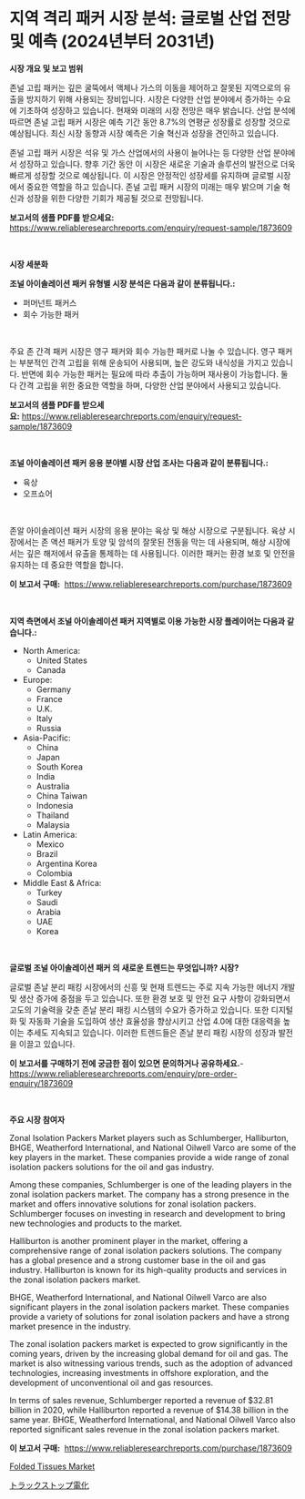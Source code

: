 <p><h1>지역 격리 패커 시장 분석: 글로벌 산업 전망 및 예측 (2024년부터 2031년)</h1></p><p><strong>시장 개요 및 보고 범위</strong></p>
<p><p>존널 고립 패커는 깊은 굴뚝에서 액체나 가스의 이동을 제어하고 잘못된 지역으로의 유출을 방지하기 위해 사용되는 장비입니다. 시장은 다양한 산업 분야에서 증가하는 수요에 기초하여 성장하고 있습니다. 현재와 미래의 시장 전망은 매우 밝습니다. 산업 분석에 따르면 존널 고립 패커 시장은 예측 기간 동안 8.7%의 연평균 성장률로 성장할 것으로 예상됩니다. 최신 시장 동향과 시장 예측은 기술 혁신과 성장을 견인하고 있습니다.</p><p>존널 고립 패커 시장은 석유 및 가스 산업에서의 사용이 늘어나는 등 다양한 산업 분야에서 성장하고 있습니다. 향후 기간 동안 이 시장은 새로운 기술과 솔루션의 발전으로 더욱 빠르게 성장할 것으로 예상됩니다. 이 시장은 안정적인 성장세를 유지하며 글로벌 시장에서 중요한 역할을 하고 있습니다. 존널 고립 패커 시장의 미래는 매우 밝으며 기술 혁신과 성장을 위한 다양한 기회가 제공될 것으로 전망됩니다.</p></p>
<p><strong>보고서의 샘플 PDF를 받으세요:</strong> <a href="https://www.reliableresearchreports.com/enquiry/request-sample/1873609">https://www.reliableresearchreports.com/enquiry/request-sample/1873609</a></p>
<p>&nbsp;</p>
<p><strong>시장 세분화</strong></p>
<p><strong>조널 아이솔레이션 패커 유형별 시장 분석은 다음과 같이 분류됩니다.:</strong></p>
<p><ul><li>퍼머넌트 패커스</li><li>회수 가능한 패커</li></ul></p>
<p>&nbsp;</p>
<p><p>주요 존 간격 패커 시장은 영구 패커와 회수 가능한 패커로 나눌 수 있습니다. 영구 패커는 부분적인 간격 고립을 위해 운송되어 사용되며, 높은 강도와 내식성을 가지고 있습니다. 반면에 회수 가능한 패커는 필요에 따라 추출이 가능하며 재사용이 가능합니다. 둘 다 간격 고립을 위한 중요한 역할을 하며, 다양한 산업 분야에서 사용되고 있습니다.</p></p>
<p><strong>보고서의 샘플 PDF를 받으세요:</strong>&nbsp;<a href="https://www.reliableresearchreports.com/enquiry/request-sample/1873609">https://www.reliableresearchreports.com/enquiry/request-sample/1873609</a></p>
<p>&nbsp;</p>
<p><strong> 조널 아이솔레이션 패커 응용 분야별 시장 산업 조사는 다음과 같이 분류됩니다.:</strong></p>
<p><ul><li>육상</li><li>오프쇼어</li></ul></p>
<p>&nbsp;</p>
<p><p>존알 아이솔레이션 패커 시장의 응용 분야는 육상 및 해상 시장으로 구분됩니다. 육상 시장에서는 존 액션 패커가 토양 및 암석의 잘못된 전동을 막는 데 사용되며, 해상 시장에서는 깊은 해저에서 유출을 통제하는 데 사용됩니다. 이러한 패커는 환경 보호 및 안전을 유지하는 데 중요한 역할을 합니다.</p></p>
<p><strong>이 보고서 구매:</strong>&nbsp; <a href="https://www.reliableresearchreports.com/purchase/1873609">https://www.reliableresearchreports.com/purchase/1873609</a></p>
<p>&nbsp;</p>
<p><strong>지역 측면에서 조널 아이솔레이션 패커 지역별로 이용 가능한 시장 플레이어는 다음과 같습니다.:</strong></p>
<p><ul>
    <li>
        North America:
        <ul>
            <li>United States</li>
            <li>Canada</li>
        </ul>
    </li>
    <li>
        Europe:
        <ul>
            <li>Germany</li>
            <li>France</li>
            <li>U.K.</li>
            <li>Italy</li>
            <li>Russia</li>
        </ul>
    </li>
    <li>
        Asia-Pacific:
        <ul>
            <li>China</li>
            <li>Japan</li>
            <li>South Korea</li>
            <li>India</li>
            <li>Australia</li>
            <li>China Taiwan</li>
            <li>Indonesia</li>
            <li>Thailand</li>
            <li>Malaysia</li>
        </ul>
    </li>
    <li>
        Latin America:
        <ul>
            <li>Mexico</li>
            <li>Brazil</li>
            <li>Argentina Korea</li>
            <li>Colombia</li>
        </ul>
    </li>
    <li>
        Middle East & Africa:
        <ul>
            <li>Turkey</li>
            <li>Saudi</li>
            <li>Arabia</li>
            <li>UAE</li>
            <li>Korea</li>
        </ul>
    </li>
    </ul></p>
<p>&nbsp;</p>
<p><strong>글로벌 조널 아이솔레이션 패커 의 새로운 트렌드는 무엇입니까? 시장?</strong></p>
<p><p>글로벌 존날 분리 패킹 시장에서의 신흥 및 현재 트렌드는 주로 지속 가능한 에너지 개발 및 생산 증가에 중점을 두고 있습니다. 또한 환경 보호 및 안전 요구 사항이 강화되면서 고도의 기술력을 갖춘 존날 분리 패킹 시스템의 수요가 증가하고 있습니다. 또한 디지털화 및 자동화 기술을 도입하여 생산 효율성을 향상시키고 산업 4.0에 대한 대응력을 높이는 추세도 지속되고 있습니다. 이러한 트렌드들은 존날 분리 패킹 시장의 성장과 발전을 이끌고 있습니다.</p></p>
<p><strong>이 보고서를 구매하기 전에 궁금한 점이 있으면 문의하거나 공유하세요.</strong>- <a href="https://www.reliableresearchreports.com/enquiry/pre-order-enquiry/1873609">https://www.reliableresearchreports.com/enquiry/pre-order-enquiry/1873609</a></p>
<p>&nbsp;</p>
<p><strong>주요 시장 참여자</strong></p>
<p><p>Zonal Isolation Packers Market players such as Schlumberger, Halliburton, BHGE, Weatherford International, and National Oilwell Varco are some of the key players in the market. These companies provide a wide range of zonal isolation packers solutions for the oil and gas industry.</p><p>Among these companies, Schlumberger is one of the leading players in the zonal isolation packers market. The company has a strong presence in the market and offers innovative solutions for zonal isolation packers. Schlumberger focuses on investing in research and development to bring new technologies and products to the market.</p><p>Halliburton is another prominent player in the market, offering a comprehensive range of zonal isolation packers solutions. The company has a global presence and a strong customer base in the oil and gas industry. Halliburton is known for its high-quality products and services in the zonal isolation packers market.</p><p>BHGE, Weatherford International, and National Oilwell Varco are also significant players in the zonal isolation packers market. These companies provide a variety of solutions for zonal isolation packers and have a strong market presence in the industry.</p><p>The zonal isolation packers market is expected to grow significantly in the coming years, driven by the increasing global demand for oil and gas. The market is also witnessing various trends, such as the adoption of advanced technologies, increasing investments in offshore exploration, and the development of unconventional oil and gas resources.</p><p>In terms of sales revenue, Schlumberger reported a revenue of $32.81 billion in 2020, while Halliburton reported a revenue of $14.38 billion in the same year. BHGE, Weatherford International, and National Oilwell Varco also reported significant sales revenue in the zonal isolation packers market.</p></p>
<p><strong>이 보고서 구매:</strong>&nbsp;&nbsp;<a href="https://www.reliableresearchreports.com/purchase/1873609">https://www.reliableresearchreports.com/purchase/1873609</a></p>
<p><p><a href="https://github.com/Glendatilghmankmgz0rbhwpy/Market-Research-Report-List-1/blob/main/folded-tissues-market.md">Folded Tissues Market</a></p><p><a href="https://medium.com/@deonboer2023/%E3%83%88%E3%83%A9%E3%83%83%E3%82%AF%E3%82%B9%E3%83%88%E3%83%83%E3%83%97%E9%9B%BB%E5%8C%96%E5%B8%82%E5%A0%B4%E3%81%AF-%E5%B8%82%E5%A0%B4%E3%82%B7%E3%82%A7%E3%82%A2-%E5%B8%82%E5%A0%B4%E3%83%88%E3%83%AC%E3%83%B3%E3%83%89-%E3%81%8A%E3%82%88%E3%81%B3%E5%B8%82%E5%A0%B4%E6%88%90%E9%95%B7%E3%81%AB%E9%96%A2%E3%81%99%E3%82%8B%E6%83%85%E5%A0%B1%E3%82%92%E6%8F%90%E4%BE%9B%E3%81%97%E3%81%BE%E3%81%99-cfff9b1173f7">トラックストップ電化</a></p></p>
